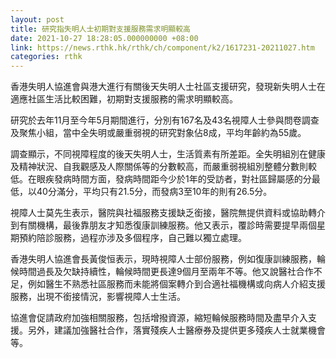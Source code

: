 ```yaml
---
layout: post
title: 研究指失明人士初期對支援服務需求明顯較高
date: 2021-10-27 18:28:05.000000000 +08:00
link: https://news.rthk.hk/rthk/ch/component/k2/1617231-20211027.htm
categories: rthk
---
```


香港失明人協進會與港大進行有關後天失明人士社區支援研究，發現新失明人士在適應社區生活比較困難，初期對支援服務的需求明顯較高。

研究於去年11月至今年5月期間進行，分別有167名及43名視障人士參與問卷調查及聚焦小組，當中全失明或嚴重弱視的研究對象佔8成，平均年齡約為55歲。

調查顯示，不同視障程度的後天失明人士，生活質素有所差距。全失明組別在健康及精神狀況、自我觀感及人際關係等的分數較高，而嚴重弱視組別整體分數則較低。在眼疾發病時間方面，發病時間距今少於1年的受訪者，對社區歸屬感的分最低，以40分滿分，平均只有21.5分，而發病3至10年的則有26.5分。

視障人士莫先生表示，醫院與社福服務支援缺乏銜接，醫院無提供資料或協助轉介到有關機構，最後靠朋友才知悉復康訓練服務。他又表示，覆診時需要提早兩個星期預約陪診服務，過程亦涉及多個程序，自己難以獨立處理。

香港失明人協進會長黃俊恒表示，現時視障人士部份服務，例如復康訓練服務，輪候時間過長及欠缺持續性，輪候時間更長達9個月至兩年不等。他又說醫社合作不足，例如醫生不熟悉社區服務而未能將個案轉介到合適社福機構或向病人介紹支援服務，出現不銜接情況，影響視障人士生活。

協進會促請政府加強相關服務，包括增撥資源，縮短輪候服務時間及盡早介入支援。另外，建議加強醫社合作，落實殘疾人士醫療券及提供更多殘疾人士就業機會等。
